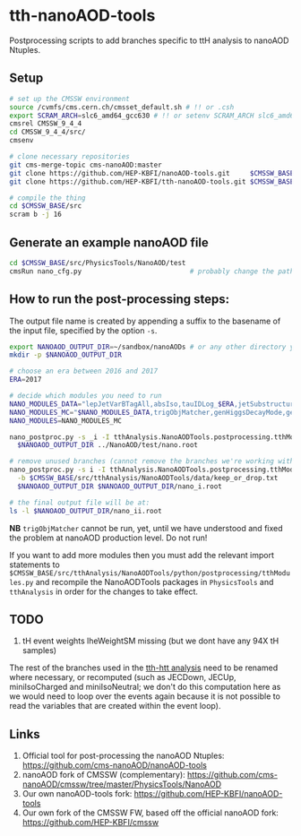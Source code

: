 # tth-nanoAOD-tools
Postprocessing scripts to add branches specific to ttH analysis to nanoAOD Ntuples.

## Setup

```bash
# set up the CMSSW environment
source /cvmfs/cms.cern.ch/cmsset_default.sh # !! or .csh
export SCRAM_ARCH=slc6_amd64_gcc630 # !! or setenv SCRAM_ARCH slc6_amd64_gcc630
cmsrel CMSSW_9_4_4
cd CMSSW_9_4_4/src/
cmsenv

# clone necessary repositories
git cms-merge-topic cms-nanoAOD:master
git clone https://github.com/HEP-KBFI/nanoAOD-tools.git     $CMSSW_BASE/src/PhysicsTools/NanoAODTools
git clone https://github.com/HEP-KBFI/tth-nanoAOD-tools.git $CMSSW_BASE/src/tthAnalysis/NanoAODTools

# compile the thing
cd $CMSSW_BASE/src
scram b -j 16
```

## Generate an example nanoAOD file

```bash
cd $CMSSW_BASE/src/PhysicsTools/NanoAOD/test
cmsRun nano_cfg.py                           # probably change the paths to the input files
```

## How to run the post-processing steps:

The output file name is created by appending a suffix to the basename of the input file, specified by the option `-s`.

```bash
export NANOAOD_OUTPUT_DIR=~/sandbox/nanoAODs # or any other directory you prefer
mkdir -p $NANOAOD_OUTPUT_DIR

# choose an era between 2016 and 2017
ERA=2017

# decide which modules you need to run
NANO_MODULES_DATA="lepJetVarBTagAll,absIso,tauIDLog_$ERA,jetSubstructureObservablesHTTv2"
NANO_MODULES_MC="$NANO_MODULES_DATA,trigObjMatcher,genHiggsDecayMode,genAll,btagSF_csvv2,btagSF_deep,puWeight,jetmetUncertainties"
NANO_MODULES=NANO_MODULES_MC

nano_postproc.py -s _i -I tthAnalysis.NanoAODTools.postprocessing.tthModules $NANO_MODULES \
  $NANOAOD_OUTPUT_DIR ../NanoAOD/test/nano.root

# remove unused branches (cannot remove the branches we're working with, hence the 2nd command)
nano_postproc.py -s i -I tthAnalysis.NanoAODTools.postprocessing.tthModules countHistogramAll \
  -b $CMSSW_BASE/src/tthAnalysis/NanoAODTools/data/keep_or_drop.txt                           \
  $NANOAOD_OUTPUT_DIR $NANOAOD_OUTPUT_DIR/nano_i.root

# the final output file will be at:
ls -l $NANOAOD_OUTPUT_DIR/nano_ii.root
```

**NB** `trigObjMatcher` cannot be run, yet, until we have understood and fixed the problem at nanoAOD production level.
Do not run!

If you want to add more modules then you must add the relevant import statements to `$CMSSW_BASE/src/tthAnalysis/NanoAODTools/python/postprocessing/tthModules.py` and recompile the NanoAODTools packages in `PhysicsTools` and `tthAnalysis` in order for the changes to take effect.

## TODO

1. tH event weights lheWeightSM missing (but we dont have any 94X tH samples)

The rest of the branches used in the [tth-htt analysis](https://github.com/HEP-KBFI/tth-htt/tree/nanoAOD) need to be renamed where necessary, or recomputed (such as JECDown, JECUp, miniIsoCharged and miniIsoNeutral; we don't do this computation here as we would need to loop over the events again because it is not possible to read the variables that are created within the event loop).

## Links

1. Official tool for post-processing the nanoAOD Ntuples: https://github.com/cms-nanoAOD/nanoAOD-tools
1. nanoAOD fork of CMSSW (complementary): https://github.com/cms-nanoAOD/cmssw/tree/master/PhysicsTools/NanoAOD
1. Our own nanoAOD-tools fork: https://github.com/HEP-KBFI/nanoAOD-tools
1. Our own fork of the CMSSW FW, based off the official nanoAOD fork: https://github.com/HEP-KBFI/cmssw
